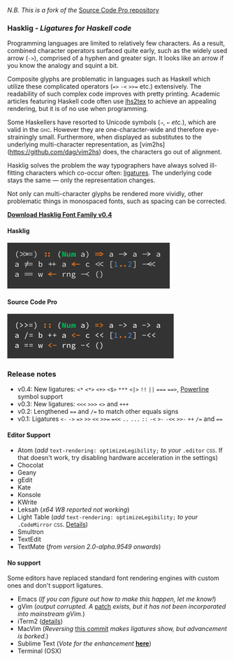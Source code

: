 _N.B. This is a fork of the_ [Source Code Pro repository](https://github.com/adobe/source-code-pro)

### Hasklig - _Ligatures for Haskell code_

Programming languages are limited to relatively few characters. As a result, combined character operators surfaced quite early, such as the widely used arrow (`->`), comprised of a hyphen and greater sign. It looks like an arrow if you know the analogy and squint a bit.

Composite glyphs are problematic in languages such as Haskell which utilize these complicated operators (`=>` `-<` `>>=` etc.) extensively. The readability of such complex code improves with pretty printing. Academic articles featuring Haskell code often use [lhs2tex](http://www.andres-loeh.de/lhs2tex/) to achieve an appealing rendering, but it is of no use when programming.

Some Haskellers have resorted to Unicode symbols (`⇒`, `←` _etc._), which are valid in the <span style="font-variant: small-caps">ghc</span>. However they are one-character-wide and therefore eye-strainingly small. Furthermore, when displayed as substitutes to the underlying multi-character representation, as [vim2hs] (https://github.com/dag/vim2hs) does, the characters go out of alignment.

Hasklig solves the problem the way typographers have always solved ill-fitting characters which co-occur often: [ligatures](http://en.wikipedia.org/wiki/Typographic_ligature). The underlying code stays the same — only the representation changes.

Not only can multi-character glyphs be rendered more vividly, other problematic things in monospaced fonts, such as spacing can be corrected.

[**Download Hasklig Font Family v0.4**](https://github.com/i-tu/Hasklig/releases/download/0.4/Hasklig-0.4.zip)

#### Hasklig
![Hasklig Sample](hasklig_example.png?raw=true)

#### Source Code Pro
![Source Code Pro Sample](SourceCodeProSample.png?raw=true)

### Release notes 
+ v0.4: New ligatures: `<*` `<*>` `<+>` `<$>` `***`  `<|>` `!!` `||` `===` `==>`,  [Powerline](https://github.com/Lokaltog/powerline) symbol support
+ v0.3: New ligatures: `<<<` `>>>` `<>` and `+++`
+ v0.2: Lengthened `==` and `/=` to match other equals signs
+ v0.1: Ligatures `<-` `->` `=>` `>>` `<<` `>>=` `=<<` `..` `...` `::` `-<` `>-` `-<<` `>>-` `++` `/=` and `==`

#### Editor Support
+ Atom (_add_ `text-rendering: optimizeLegibility;` _to your_ `.editor` <span style="font-variant: small-caps">css</span>. If that doesn't work, try disabling hardware acceleration in the settings)
+ Chocolat
+ Geany
+ gEdit
+ Kate
+ Konsole
+ KWrite
+ Leksah (_x64 W8 reported not working_)
+ Light Table (_add_ `text-rendering: optimizeLegibility;` _to your_ `.CodeMirror` <span style="font-variant: small-caps">css</span>. [Details](https://github.com/LightTable/LightTable/issues/1459#issuecomment-57366504))
+ Smultron
+ TextEdit
+ TextMate (_from version 2.0-alpha.9549 onwards_)

#### No support
Some editors have replaced standard font rendering engines with custom ones and don't support ligatures.
- Emacs (_If you can figure out how to make this happen, let me know!_)
- gVim (_output corrupted. A_ [patch](https://groups.google.com/forum/#!topic/vim_dev/0sETSAwe5Wo) _exists, but it has not been incorporated into mainstream gVim._)
- iTerm2 ([details](https://code.google.com/p/iterm2/issues/detail?id=2974))
- MacVim (_Reversing_ [this commit](https://github.com/b4winckler/macvim/commit/8c8db3cd4cb094535ecb0254a7fb2e15be31d4fd) _makes ligatures show, but advancement is borked._) 
- Sublime Text (_Vote for the enhancement_ [**here**](http://sublimetext.userecho.com/topic/433445-/))
- Terminal (OSX)
